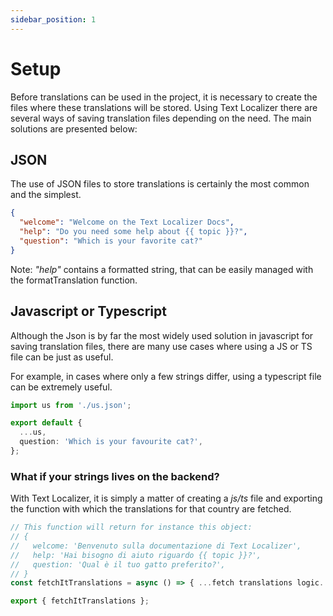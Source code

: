 ```yaml
---
sidebar_position: 1
---
```


# Setup

Before translations can be used in the project, it is necessary to create the files where these translations will be stored. Using Text Localizer there are several ways of saving translation files depending on the need. The main solutions are presented below:

## JSON

The use of JSON files to store translations is certainly the most common and the simplest.

```json title="src/l10n/us.json"
{
  "welcome": "Welcome on the Text Localizer Docs",
  "help": "Do you need some help about {{ topic }}?",
  "question": "Which is your favorite cat?"
}
```

Note: _"help"_ contains a formatted string, that can be easily managed with the formatTranslation function.

## Javascript or Typescript

Although the Json is by far the most widely used solution in javascript for saving translation files, there are many use cases where using a JS or TS file can be just as useful.

For example, in cases where only a few strings differ, using a typescript file can be extremely useful.

```ts title="src/l10n/en.ts"
import us from './us.json';

export default {
  ...us,
  question: 'Which is your favourite cat?',
};
```

### What if your strings lives on the backend?

With Text Localizer, it is simply a matter of creating a _js/ts_ file and exporting the function with which the translations for that country are fetched.

```ts title="src/l10n/it.ts
// This function will return for instance this object:
// {
//   welcome: 'Benvenuto sulla documentazione di Text Localizer',
//   help: 'Hai bisogno di aiuto riguardo {{ topic }}?',
//   question: 'Qual è il tuo gatto preferito?',
// }
const fetchItTranslations = async () => { ...fetch translations logic... };

export { fetchItTranslations };
```
